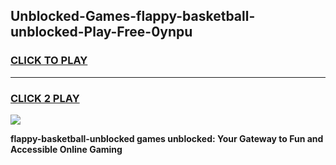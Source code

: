 
## Unblocked-Games-flappy-basketball-unblocked-Play-Free-0ynpu
<h3>
<a href="https://premium76.site?title=flappy-basketball-unblocked&ref=18A1">CLICK TO PLAY</a></h3>
<hr>

<h3>
<a href="https://premium76.site?title=flappy-basketball-unblocked&ref=18A1">CLICK 2 PLAY</a>
  
</h3>

<a href="https://premium76.site?title=flappy-basketball-unblocked&ref=18A1"><img src="https://clearcache.store/games.png"></a>


**flappy-basketball-unblocked games unblocked: Your Gateway to Fun and Accessible Online Gaming**
